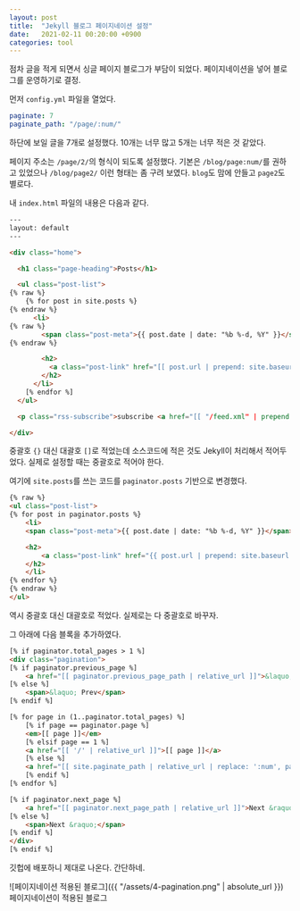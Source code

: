 ```yaml
---
layout: post
title:  "Jekyll 블로그 페이지네이션 설정"
date:   2021-02-11 00:20:00 +0900
categories: tool
---
```


점차 글을 적게 되면서 싱글 페이지 블로그가 부담이 되었다. 페이지네이션을 넣어 블로그를 운영하기로 결정.

먼저 `config.yml` 파일을 열었다.

```yml
paginate: 7
paginate_path: "/page/:num/"
```

하단에 보일 글을 7개로 설정했다. 10개는 너무 많고 5개는 너무 적은 것 같았다.

페이지 주소는 `/page/2/`의 형식이 되도록 설정했다. 기본은 `/blog/page:num/`를 권하고 있었으나 `/blog/page2/` 이런 형태는 좀 구려 보였다. `blog`도 맘에 안들고 `page2`도 별로다.

내 `index.html` 파일의 내용은 다음과 같다.

```html
---
layout: default
---

<div class="home">

  <h1 class="page-heading">Posts</h1>

  <ul class="post-list">
{% raw %}
    {% for post in site.posts %}
{% endraw %}
      <li>
{% raw %}
        <span class="post-meta">{{ post.date | date: "%b %-d, %Y" }}</span>
{% endraw %}

        <h2>
          <a class="post-link" href="[[ post.url | prepend: site.baseurl ]]">[[ post.title ]]</a>
        </h2>
      </li>
    [% endfor %]
  </ul>

  <p class="rss-subscribe">subscribe <a href="[[ "/feed.xml" | prepend: site.baseurl ]]">via RSS</a></p>

</div>
```

중괄호 `{}` 대신 대괄호 `[]`로 적었는데 소스코드에 적은 것도 Jekyll이 처리해서 적어두었다. 실제로 설정할 때는 중괄호로 적어야 한다.

여기에 `site.posts`를 쓰는 코드를 `paginator.posts` 기반으로 변경했다.

```html
{% raw %}
<ul class="post-list">
{% for post in paginator.posts %}
    <li>
    <span class="post-meta">{{ post.date | date: "%b %-d, %Y" }}</span>

    <h2>
        <a class="post-link" href="{{ post.url | prepend: site.baseurl }}">{{ post.title }}</a>
    </h2>
    </li>
{% endfor %}
{% endraw %}
</ul>
```

역시 중괄호 대신 대괄호로 적었다. 실제로는 다 중괄호로 바꾸자.

그 아래에 다음 블록을 추가하였다.

```html
[% if paginator.total_pages > 1 %]
<div class="pagination">
[% if paginator.previous_page %]
    <a href="[[ paginator.previous_page_path | relative_url ]]">&laquo; Prev</a>
[% else %]
    <span>&laquo; Prev</span>
[% endif %]

[% for page in (1..paginator.total_pages) %]
    [% if page == paginator.page %]
    <em>[[ page ]]</em>
    [% elsif page == 1 %]
    <a href="[[ '/' | relative_url ]]">[[ page ]]</a>
    [% else %]
    <a href="[[ site.paginate_path | relative_url | replace: ':num', page ]]">[[ page ]]</a>
    [% endif %]
[% endfor %]

[% if paginator.next_page %]
    <a href="[[ paginator.next_page_path | relative_url ]]">Next &raquo;</a>
[% else %]
    <span>Next &raquo;</span>
[% endif %]
</div>
[% endif %]
```

깃헙에 배포하니 제대로 나온다. 간단하네.

![페이지네이션 적용된 블로그]({{ "/assets/4-pagination.png" | absolute_url }}) 페이지네이션이 적용된 블로그
